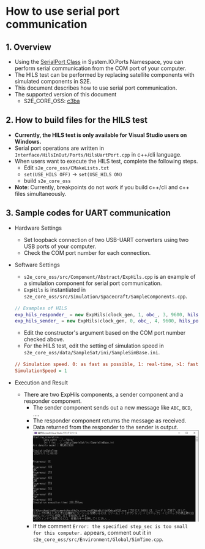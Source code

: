 # How to use serial port communication

## 1.  Overview
- Using the [SerialPort Class](https://docs.microsoft.com/en-us/dotnet/api/system.io.ports.serialport?view=dotnet-plat-ext-5.0) in System.IO.Ports Namespace, you can perform serial communication from the COM port of your computer.
- The HILS test can be performed by replacing satellite components with simulated components in S2E.
- This document describes how to use serial port communication.
- The supported version of this document
  - S2E_CORE_OSS: [c3ba](https://gitlab.com/ut_issl/s2e/s2e_core_oss/-/commit/c3ba6d93418998b91efc0a8ca57ff63e350d2636)

## 2. How to build files for the HILS test
- **Currently, the HILS test is only available for Visual Studio users on Windows.**
- Serial port operations are written in `Interface/HilsInOut/Ports/HilsUartPort.cpp` in c++/cli language.
- When users want to execute the HILS test, complete the following steps.
  - Edit `s2e_core_oss/CMakeLists.txt`
  - `set(USE_HILS OFF)` -> `set(USE_HILS ON)`
  - build `s2e_core_oss`
- **Note**: Currently, breakpoints do not work if you build c++/cli and c++ files simultaneously.

## 3. Sample codes for UART communication
- Hardware Settings
  - Set loopback connection of two USB-UART converters using two USB ports of your computer.
  - Check the COM port number for each connection.
- Software Settings
   - `s2e_core_oss/src/Component/Abstract/ExpHils.cpp` is an example of a simulation component for serial port communication.
   - `ExpHils` is instantiated in `s2e_core_oss/src/Simulation/Spacecraft/SampleComponents.cpp`.
   ```c++
  // Examples of HILS
  exp_hils_responder_ = new ExpHils(clock_gen, 1, obc_, 3, 9600, hils_port_manager_, 1);
  exp_hils_sender_ = new ExpHils(clock_gen, 0, obc_, 4, 9600, hils_port_manager_, 0);
   ```
   - Edit the constructor's argument based on the COM port number checked above.
   - For the HILS test, edit the setting of simulation speed in `s2e_core_oss/data/SampleSat/ini/SampleSimBase.ini`.
   ```ini
   // Simulation speed. 0: as fast as possible, 1: real-time, >1: faster than real-time, <1: slower than real-time
   SimulationSpeed = 1
   ```

- Execution and Result
  - There are two ExpHils components, a sender component and a responder component.
    - The sender component sends out a new message like `ABC`, `BCD`, ....
    - The responder component returns the message as received.
    - Data returned from the responder to the sender is output.<img src="./figs/SerialPortCommunicationConfirmation.png" alt="SerialPortCommunicationConfirmation" style="zoom: 100%;" />
    - If the comment `Error: the specified step_sec is too small for this computer.` appears, comment out it in `s2e_core_oss/src/Environment/Global/SimTime.cpp`.
